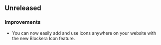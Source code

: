 ## Unreleased

### Improvements 
- You can now easily add and use icons anywhere on your website with the new Blockera Icon feature.